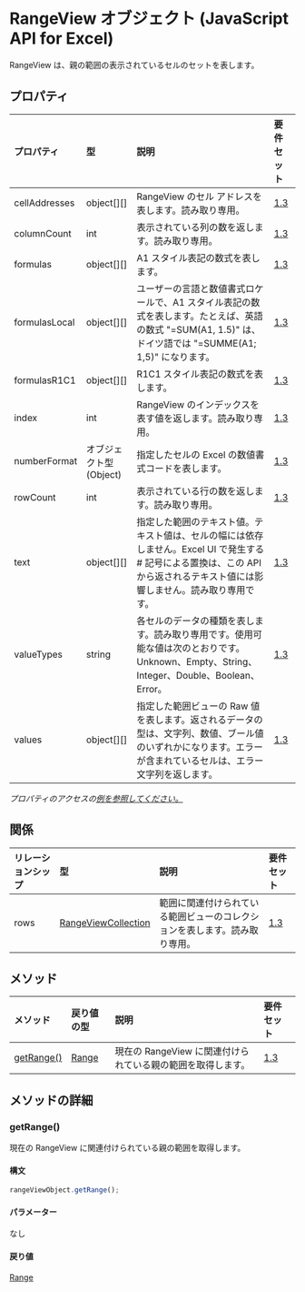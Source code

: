 # <a name="rangeview-object-javascript-api-for-excel"></a>RangeView オブジェクト (JavaScript API for Excel)

RangeView は、親の範囲の表示されているセルのセットを表します。

## <a name="properties"></a>プロパティ

| プロパティ       | 型    |説明| 要件セット|
|:---------------|:--------|:----------|:----|
|cellAddresses|object[][]|RangeView のセル アドレスを表します。読み取り専用。|[1.3](../requirement-sets/excel-api-requirement-sets.md)|
|columnCount|int|表示されている列の数を返します。読み取り専用。|[1.3](../requirement-sets/excel-api-requirement-sets.md)|
|formulas|object[][]|A1 スタイル表記の数式を表します。|[1.3](../requirement-sets/excel-api-requirement-sets.md)|
|formulasLocal|object[][]|ユーザーの言語と数値書式ロケールで、A1 スタイル表記の数式を表します。たとえば、英語の数式 "=SUM(A1, 1.5)" は、ドイツ語では "=SUMME(A1; 1,5)" になります。|[1.3](../requirement-sets/excel-api-requirement-sets.md)|
|formulasR1C1|object[][]|R1C1 スタイル表記の数式を表します。|[1.3](../requirement-sets/excel-api-requirement-sets.md)|
|index|int|RangeView のインデックスを表す値を返します。読み取り専用。|[1.3](../requirement-sets/excel-api-requirement-sets.md)|
|numberFormat|オブジェクト型 (Object)|指定したセルの Excel の数値書式コードを表します。|[1.3](../requirement-sets/excel-api-requirement-sets.md)|
|rowCount|int|表示されている行の数を返します。読み取り専用。|[1.3](../requirement-sets/excel-api-requirement-sets.md)|
|text|object[][]|指定した範囲のテキスト値。テキスト値は、セルの幅には依存しません。Excel UI で発生する # 記号による置換は、この API から返されるテキスト値には影響しません。読み取り専用です。|[1.3](../requirement-sets/excel-api-requirement-sets.md)|
|valueTypes|string|各セルのデータの種類を表します。読み取り専用です。使用可能な値は次のとおりです。Unknown、Empty、String、Integer、Double、Boolean、Error。|[1.3](../requirement-sets/excel-api-requirement-sets.md)|
|values|object[][]|指定した範囲ビューの Raw 値を表します。返されるデータの型は、文字列、数値、ブール値のいずれかになります。エラーが含まれているセルは、エラー文字列を返します。|[1.3](../requirement-sets/excel-api-requirement-sets.md)|

_プロパティのアクセスの[例を参照してください。](#property-access-examples)_

## <a name="relationships"></a>関係
| リレーションシップ | 型    |説明| 要件セット|
|:---------------|:--------|:----------|:----|
|rows|[RangeViewCollection](rangeviewcollection.md)|範囲に関連付けられている範囲ビューのコレクションを表します。読み取り専用。|[1.3](../requirement-sets/excel-api-requirement-sets.md)|

## <a name="methods"></a>メソッド

| メソッド           | 戻り値の型    |説明| 要件セット|
|:---------------|:--------|:----------|:----|
|[getRange()](#getrange)|[Range](range.md)|現在の RangeView に関連付けられている親の範囲を取得します。|[1.3](../requirement-sets/excel-api-requirement-sets.md)|

## <a name="method-details"></a>メソッドの詳細


### <a name="getrange"></a>getRange()
現在の RangeView に関連付けられている親の範囲を取得します。

#### <a name="syntax"></a>構文
```js
rangeViewObject.getRange();
```

#### <a name="parameters"></a>パラメーター
なし

#### <a name="returns"></a>戻り値
[Range](range.md)
